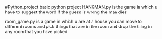 #Python_project
basic python project
HANGMAN.py is the game in which u have to suggest the word if the guess is wrong the man dies

room_game.py is a game in which u are at a house you can move to different rooms and pick things that are in the room and drop the thing in any room that you have picked
